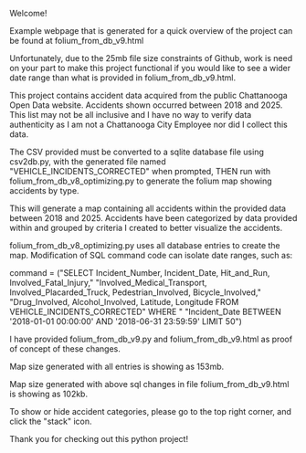 Welcome!

Example webpage that is generated for a quick overview of the project can be found at folium_from_db_v9.html

Unfortunately, due to the 25mb file size constraints of Github, work is need on your part to make this project functional if you would like to see a wider date range than what is provided in folium_from_db_v9.html. 

This project contains accident data acquired from the public Chattanooga Open Data website. Accidents shown occurred between 2018 and 2025. This list may not be all inclusive and I have no way to verify data authenticity as I am not a Chattanooga City Employee nor did I collect this data.  

The CSV provided must be converted to a sqlite database file using csv2db.py, with the generated file named "VEHICLE_INCIDENTS_CORRECTED" when prompted, THEN run with folium_from_db_v8_optimizing.py to generate the folium map showing accidents by type. 

This will generate a map containing all accidents within the provided data between 2018 and 2025. Accidents have been categorized by data provided within and grouped by criteria I created to better visualize the accidents. 

folium_from_db_v8_optimizing.py uses all database entries to create the map. Modification of SQL command code can isolate date ranges, such as:

command = ("SELECT Incident_Number, Incident_Date, Hit_and_Run, Involved_Fatal_Injury,"
           "Involved_Medical_Transport, Involved_Placarded_Truck, Pedestrian_Involved, Bicycle_Involved,"
           "Drug_Involved, Alcohol_Involved, Latitude, Longitude FROM VEHICLE_INCIDENTS_CORRECTED" WHERE "
           "Incident_Date BETWEEN '2018-01-01 00:00:00' AND '2018-06-31 23:59:59' LIMIT 50")

I have provided folium_from_db_v9.py and folium_from_db_v9.html as proof of concept of these changes.  

Map size generated with all entries is showing as 153mb. 

Map size generated with above sql changes in file folium_from_db_v9.html is showing as 102kb.

To show or hide accident categories, please go to the top right corner, and click the "stack" icon. 

Thank you for checking out this python project!

